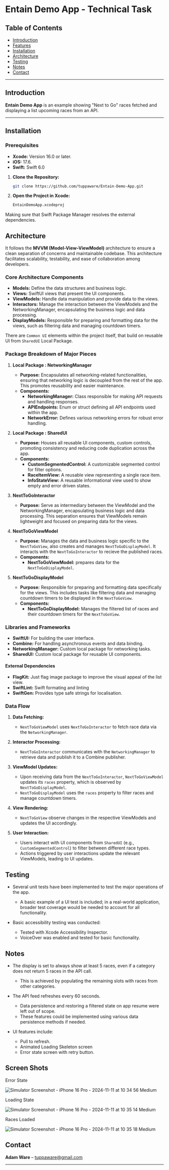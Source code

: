 # Entain Demo App - Technical Task


## Table of Contents

- [Introduction](#introduction)
- [Features](#features)
- [Installation](#Installation)
- [Architecture](#architecture)
- [Testing](#Testing)
- [Notes](#Notes)
- [Contact](#contact)

---

## Introduction

**Entain Demo App** is an example showing "Next to Go" races fetched and displaying a list upcoming races from an API.

---

## Installation

### Prerequisites

- **Xcode:** Version 16.0 or later.
- **iOS:** 17.6.
- **Swift:** Swift 6.0

1. **Clone the Repository:**

   ```bash
   git clone https://github.com/tuppaware/Entain-Demo-App.git
   ```
2. **Open the Project in Xcode:**

   ```bash
   EntainDemoApp.xcodeproj
   ```
Making sure that Swift Package Manager resolves the external dependencies.
   
## Architecture

It follows the **MVVM (Model-View-ViewModel)** architecture to ensure a clean separation of concerns and maintainable codebase. This architecture facilitates scalability, testability, and ease of collaboration among developers.

### Core Architecture Components

- **Models:** Define the data structures and business logic.
- **Views:** SwiftUI views that present the UI components.
- **ViewModels:** Handle data manipulation and provide data to the views.
- **Interactors:** Manage the interaction between the ViewModels and the NetworkingManager, encapsulating the business logic and data processing.
- **DisplayModels:** Responsible for preparing and formatting data for the views, such as filtering data and managing countdown timers.

There are `Common UI` elements within the project itself, that build on reusable UI from `SharedUI` Local Package.

### Package Breakdown of Major Pieces

1. **Local Package : NetworkingManager**

    - **Purpose:** Encapsulates all networking-related functionalities, ensuring that networking logic is decoupled from the rest of the app. This promotes reusability and easier maintenance.
    - **Components:**
        - **NetworkingManager:** Class responsible for making API requests and handling responses.
        - **APIEndpoints:** Enum or struct defining all API endpoints used within the app.
        - **NetworkError:** Defines various networking errors for robust error handling.

2. **Local Package : SharedUI**

    - **Purpose:** Houses all reusable UI components, custom controls, promoting consistency and reducing code duplication across the app.
    - **Components:**
        - **CustomSegmentedControl:** A customizable segmented control for filter options.
        - **RaceItemView:** A reusable view representing a single race item.
        - **InfoStateView:** A reusable informational view used to show empty and error driven states.

3. **NextToGoInteractor**

    - **Purpose:** Serve as intermediary between the ViewModel and the NetworkingManager, encapsulating business logic and data processing. This separation ensures that ViewModels remain lightweight and focused on preparing data for the views.

4. **NextToGoViewModel**

    - **Purpose:** Manages the data and business logic specific to the `NextToGoView`, also creates and manages `NextToGoDisplayModel`. It interacts with the `NextToGoInteractor` to recieve the published races.
    - **Components:**
        - **NextToGoViewModel:** prepares data for the `NextToGoDisplayModel`.
    
5. **NextToGoDisplayModel**

    - **Purpose:** Responsible for preparing and formatting data specifically for the views. This includes tasks like filtering data and managing countdown timers to be displayed in the `NextToGoView`.
    - **Components:**
        - **NextToGoDisplayModel:** Manages the filtered list of races and their countdown timers for the `NextToGoView`.
        
### Libraries and Frameworks

- **SwiftUI:** For building the user interface.
- **Combine:** For handling asynchronous events and data binding.
- **NetworkingManager:** Custom local package for networking tasks.
- **SharedUI:** Custom local package for reusable UI components.

#### External Dependencies
- **FlagKit:** Just flag image package to improve the visual appeal of the list view.
- **SwiftLint:** Swift formating and linting
- **SwiftGen:** Provides type safe strings for localisation. 

### Data Flow

1. **Data Fetching:**
    - `NextToGoViewModel` uses `NextToGoInteractor` to fetch race data via the `NetworkingManager`.

2. **Interactor Processing:**
    - `NextToGoInteractor` communicates with the `NetworkingManager` to retrieve data and publish it to a Combine publisher.

3. **ViewModel Updates:**
    - Upon receiving data from the `NextToGoInteractor`, `NextToGoViewModel` updates its `races` property, which is observed by `NextToGoDisplayModel`.
    - `NextToGoDisplayModel` uses the `races` property to filter races and manage countdown timers.

4. **View Rendering:**
    - `NextToGoView` observe changes in the respective ViewModels and updates the UI accordingly.

5. **User Interaction:**
    - Users interact with UI components from `SharedUI` (e.g., `CustomSegmentedControl`) to filter between different race types.
    - Actions triggered by user interactions update the relevant ViewModels, leading to UI updates.

## Testing

- Several unit tests have been implemented to test the major operations of the app.
  - A basic example of a UI test is included; in a real-world application, broader test coverage would be needed to account for all functionality.
  
- Basic accessibility testing was conducted:
  - Tested with Xcode Accessibility Inspector.
  - VoiceOver was enabled and tested for basic functionality.
  
## Notes

- The display is set to always show at least 5 races, even if a category does not return 5 races in the API call.
  - This is achieved by populating the remaining slots with races from other categories.

- The API feed refreshes every 60 seconds.
  - Data persistence and restoring a filtered state on app resume were left out of scope.
  - These features could be implemented using various data persistence methods if needed.
  
- UI features include:
  - Pull to refresh.
  - Animated Loading Skeleton screen
  - Error state screen with retry button.
 
## Screen Shots 
Error State 

![Simulator Screenshot - iPhone 16 Pro - 2024-11-11 at 10 34 56 Medium](https://github.com/user-attachments/assets/3bf8e482-5ca1-4c63-944c-4e9b5d1d588d)

Loading State 

![Simulator Screenshot - iPhone 16 Pro - 2024-11-11 at 10 35 14 Medium](https://github.com/user-attachments/assets/a2a65476-2b66-4268-a8c4-5de7503e0f5b)

Races Loaded 

![Simulator Screenshot - iPhone 16 Pro - 2024-11-11 at 10 35 18 Medium](https://github.com/user-attachments/assets/1e560cc1-b142-4eb1-b036-af5f9edc627a)

## Contact

**Adam Ware** – [tuppaware@gmail.com](mailto:tuppaware@gmail.com)

---
